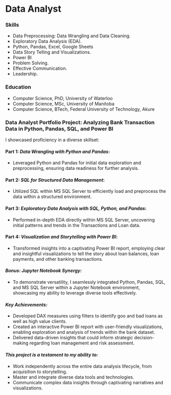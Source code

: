 # Data Analyst

### Skills
 * Data Preprocessing: Data Wrangling and Data Cleaning.
 * Exploratory Data Analysis (EDA).
  * Python, Pandas, Excel, Google Sheets
 * Data Story Telling and Visualizations.
  * Power BI
 * Problem Solving.
 * Effective Communication.
 * Leadership.


### Education
 * Computer Science, PhD, University of Waterloo
 * Computer Science, MSc, University of Manitoba
 * Computer Science, BTech, Federal University of Technology, Akure

### Data Analyst Portfolio Project: Analyzing Bank Transaction Data in Python, Pandas, SQL, and Power BI
I showcased proficiency in a diverse skillset:

#### Part 1: *Data Wrangling with Python and Pandas*:
  * Leveraged Python and Pandas for initial data exploration and preprocessing, ensuring data readiness for further analysis.

#### Part 2: *SQL for Structured Data Management*:
  * Utilized SQL within MS SQL Server to efficiently load and preprocess the data within a structured environment.

#### Part 3: *Exploratory Data Analysis with SQL, Python, and Pandas*:
  * Performed in-depth EDA directly within MS SQL Server, uncovering initial patterns and trends in the Transactions and Loan data.

#### Part 4: *Visualization and Storytelling with Power BI*:
  * Transformed insights into a captivating Power BI report, employing clear and insightful visualizations to tell the story about loan balances, loan payments, and other banking transactions.

#### *Bonus: Jupyter Notebook Synergy:*

  * To demonstrate versatility, I seamlessly integrated Python, Pandas, SQL, and MS SQL Server within a Jupyter Notebook environment, showcasing my ability to leverage diverse tools effectively.

#### *Key Achievements:*

  * Developed DAX measures using filters to identify goo and bad loans as well as high value clients.
  * Created an interactive Power BI report with user-friendly visualizations, enabling exploration and analysis of trends within the bank dataset.
  * Delivered data-driven insights that could inform strategic decision-making regarding loan management and risk assessment.

#### *This project is a testament to my ability to:*

  * Work independently across the entire data analysis lifecycle, from acquisition to storytelling.
  * Master and integrate diverse data tools and technologies.
  * Communicate complex data insights through captivating narratives and visualizations.
